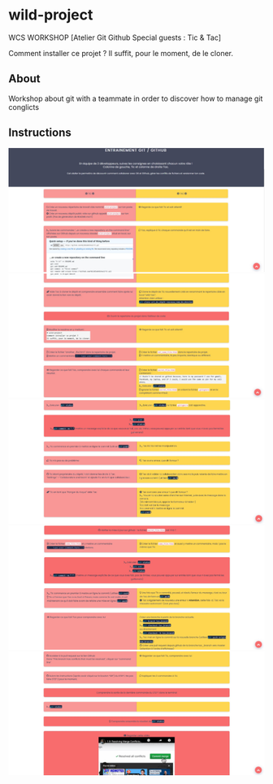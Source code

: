 # wild-project

WCS WORKSHOP [Atelier Git Github Special guests : Tic & Tac] 

Comment installer ce projet ?
Il suffit, pour le moment, de le cloner.

## About

Workshop about git with a teammate in order to discover how to manage git conglicts

## Instructions

<img src='/readme/screen1.jpg' alt="instructions">
<img src='/readme/screen2.jpg' alt="instructions">
<img src='/readme/screen3.jpg' alt="instructions">
<img src='/readme/screen4.jpg' alt="instructions">
<img src='/readme/screen5.jpg' alt="instructions">


